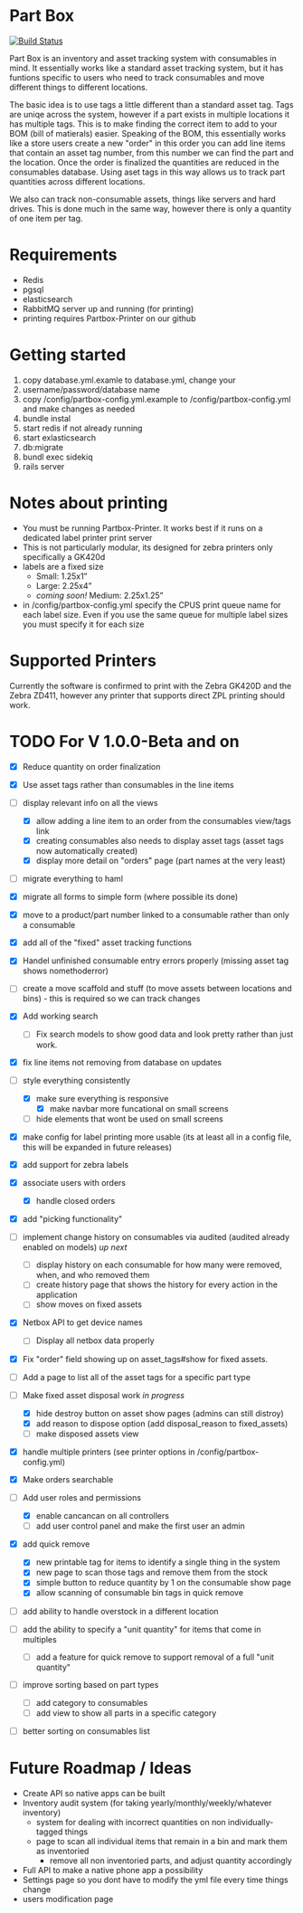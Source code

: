 # Part Box

[![Build Status](https://travis-ci.org/WPR-Engineering/part-box.svg?branch=master)](https://travis-ci.org/WPR-Engineering/part-box)

Part Box is an inventory and asset tracking system with consumables in mind. It essentially works like a standard asset tracking system, but it has funtions specific to
users who need to track consumables and move different things to different locations.

The basic idea is to use tags a little different than a standard asset tag. Tags are uniqe across the system, however if a part exists in multiple locations
it has multiple tags. This is to make finding the correct item to add to your BOM (bill of matierals) easier. Speaking of the BOM, this essentially works like a store
users create a new "order" in this order you can add line items that contain an asset tag number, from this number we can find the part and the location. Once the order is finalized the quantities are reduced in the consumables database. Using aset tags in this way allows us to track part quantities across different locations.

We also can track non-consumable assets, things like servers and hard drives. This is done much in the same way, however there is only a quantity of one item per tag.

# Requirements

- Redis
- pgsql
- elasticsearch
- RabbitMQ server up and running (for printing)
- printing requires Partbox-Printer on our github

# Getting started
1. copy database.yml.examle to database.yml, change your
2. username/password/database name
3. copy /config/partbox-config.yml.example to /config/partbox-config.yml and make changes as needed
4. bundle instal
5. start redis if not already running
6. start exlasticsearch
7. db:migrate
8. bundl exec sidekiq
9. rails server

# Notes about printing
- You must be running Partbox-Printer. It works best if it runs on a dedicated label printer print server
- This is not particularly modular, its designed for zebra printers only specifically a GK420d
- labels are a fixed size
  - Small: 1.25x1”
  - Large: 2.25x4”
  - *coming soon!* Medium: 2.25x1.25”
- in /config/partbox-config.yml specify the CPUS print queue name for each label size. Even if you use the same queue for multiple label sizes you must specify it for each size

# Supported Printers

Currently the software is confirmed to print with the Zebra GK420D and the Zebra ZD411, however any printer that supports direct ZPL printing should work.

# TODO For V 1.0.0-Beta and on

- [x] Reduce quantity on order finalization
- [x] Use asset tags rather than consumables in the line items
- [ ] display relevant info on all the views
  - [x] allow adding a line item to an order from the consumables view/tags link
  - [x] creating consumables also needs to display asset tags (asset tags now automatically created)
  - [x] display more detail on "orders" page (part names at the very least)
- [ ] migrate everything to haml
- [x] migrate all forms to simple form (where possible its done)
- [x] move to a product/part number linked to a consumable rather than only a consumable
- [x] add all of the "fixed" asset tracking functions
- [x] Handel unfinished consumable entry errors properly (missing asset tag shows nomethoderror)
- [ ] create a move scaffold and stuff (to move assets between locations and bins) - this is required so we can track changes
- [x] Add working search
  - [ ] Fix search models to show good data and look pretty rather than just work.
- [x] fix line items not removing from database on updates
- [ ] style everything consistently
  - [x] make sure everything is responsive
    - [x] make navbar more funcational on small screens
  - [ ] hide elements that wont be used on small screens
- [x] make config for label printing more usable (its at least all in a config file, this will be expanded in future releases)
- [x] add support for zebra labels
- [x] associate users with orders
  - [x] handle closed orders
- [x] add "picking functionality"
- [ ] implement change history on consumables via audited (audited already enabled on models) *up next*
  - [ ] display history on each consumable for how many were removed, when, and who removed them
  - [ ] create history page that shows the history for every action in the application
  - [ ] show moves on fixed assets
- [x] Netbox API to get device names
  - [ ] Display all netbox data properly
- [x] Fix "order" field showing up on asset_tags#show for fixed assets.
- [ ] Add a page to list all of the asset tags for a specific part type
- [ ] Make fixed asset disposal work *in progress*
  - [x] hide destroy button on asset show pages (admins can still distroy)
  - [x] add reason to dispose option (add disposal_reason to fixed_assets)
  - [ ] make disposed assets view
- [x] handle multiple printers (see printer options in /config/partbox-config.yml)
- [x] Make orders searchable
- [ ] Add user roles and permissions
  - [x] enable cancancan on all controllers
  - [ ] add user control panel and make the first user an admin
- [x] add quick remove
  - [x] new printable tag for items to identify a single thing in the system
  - [x] new page to scan those tags and remove them from the stock
  - [x] simple button to reduce quantity by 1 on the consumable show page
  - [x] allow scanning of consumable bin tags in quick remove
- [ ] add ability to handle overstock in a different location
- [ ] add the ability to specify a "unit quantity" for items that come in multiples
  - [ ] add a feature for quick remove to support removal of a full "unit quantity"
- [ ] improve sorting based on part types
  - [ ] add category to consumables
  - [ ] add view to show all parts in a specific category
- [ ] better sorting on consumables list


# Future Roadmap / Ideas
- Create API so native apps can be built
- Inventory audit system (for taking yearly/monthly/weekly/whatever inventory)
  - system for dealing with incorrect quantities on non individually-tagged things
  - page to scan all individual items that remain in a bin and mark them as inventoried
    - remove all non inventoried parts, and adjust quantity accordingly
- Full API to make a native phone app a possibility
- Settings page so you dont have to modify the yml file every time things change
- users modification page
